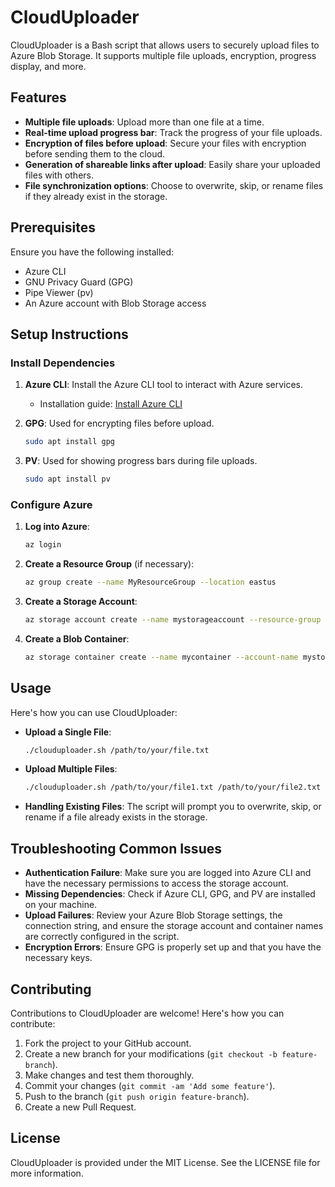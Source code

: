 # CloudUploader

CloudUploader is a Bash script that allows users to securely upload files to Azure Blob Storage. It supports multiple file uploads, encryption, progress display, and more.

## Features

- **Multiple file uploads**: Upload more than one file at a time.
- **Real-time upload progress bar**: Track the progress of your file uploads.
- **Encryption of files before upload**: Secure your files with encryption before sending them to the cloud.
- **Generation of shareable links after upload**: Easily share your uploaded files with others.
- **File synchronization options**: Choose to overwrite, skip, or rename files if they already exist in the storage.

## Prerequisites

Ensure you have the following installed:

- Azure CLI
- GNU Privacy Guard (GPG)
- Pipe Viewer (pv)
- An Azure account with Blob Storage access

## Setup Instructions

### Install Dependencies

1. **Azure CLI**: Install the Azure CLI tool to interact with Azure services.
   - Installation guide: [Install Azure CLI](https://docs.microsoft.com/en-us/cli/azure/install-azure-cli)

2. **GPG**: Used for encrypting files before upload.
   ```bash
   sudo apt install gpg
   ```

3. **PV**: Used for showing progress bars during file uploads.
   ```bash
   sudo apt install pv
   ```

### Configure Azure

1. **Log into Azure**:
   ```bash
   az login
   ```

2. **Create a Resource Group** (if necessary):
   ```bash
   az group create --name MyResourceGroup --location eastus
   ```

3. **Create a Storage Account**:
   ```bash
   az storage account create --name mystorageaccount --resource-group MyResourceGroup --location eastus --sku Standard_LRS
   ```

4. **Create a Blob Container**:
   ```bash
   az storage container create --name mycontainer --account-name mystorageaccount
   ```

## Usage

Here's how you can use CloudUploader:

- **Upload a Single File**:
  ```bash
  ./clouduploader.sh /path/to/your/file.txt
  ```

- **Upload Multiple Files**:
  ```bash
  ./clouduploader.sh /path/to/your/file1.txt /path/to/your/file2.txt
  ```

- **Handling Existing Files**:
  The script will prompt you to overwrite, skip, or rename if a file already exists in the storage.

## Troubleshooting Common Issues

- **Authentication Failure**: Make sure you are logged into Azure CLI and have the necessary permissions to access the storage account.
- **Missing Dependencies**: Check if Azure CLI, GPG, and PV are installed on your machine.
- **Upload Failures**: Review your Azure Blob Storage settings, the connection string, and ensure the storage account and container names are correctly configured in the script.
- **Encryption Errors**: Ensure GPG is properly set up and that you have the necessary keys.

## Contributing

Contributions to CloudUploader are welcome! Here's how you can contribute:

1. Fork the project to your GitHub account.
2. Create a new branch for your modifications (`git checkout -b feature-branch`).
3. Make changes and test them thoroughly.
4. Commit your changes (`git commit -am 'Add some feature'`).
5. Push to the branch (`git push origin feature-branch`).
6. Create a new Pull Request.

## License

CloudUploader is provided under the MIT License. See the LICENSE file for more information.
